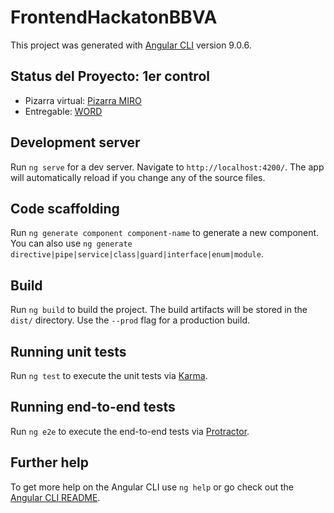 # FrontendHackatonBBVA

This project was generated with [Angular CLI](https://github.com/angular/angular-cli) version 9.0.6.

## Status del Proyecto: 1er control

- Pizarra virtual: [Pizarra MIRO](https://miro.com/app/board/o9J_lJjp48A=/)
- Entregable: [WORD](https://docs.google.com/document/d/1c6WYyuZVt5vUVih_yGgDXeuaZ95xSPvzONU9Z9bdASA/edit?usp=sharing)

## Development server

Run `ng serve` for a dev server. Navigate to `http://localhost:4200/`. The app will automatically reload if you change any of the source files.

## Code scaffolding

Run `ng generate component component-name` to generate a new component. You can also use `ng generate directive|pipe|service|class|guard|interface|enum|module`.

## Build

Run `ng build` to build the project. The build artifacts will be stored in the `dist/` directory. Use the `--prod` flag for a production build.

## Running unit tests

Run `ng test` to execute the unit tests via [Karma](https://karma-runner.github.io).

## Running end-to-end tests

Run `ng e2e` to execute the end-to-end tests via [Protractor](http://www.protractortest.org/).

## Further help

To get more help on the Angular CLI use `ng help` or go check out the [Angular CLI README](https://github.com/angular/angular-cli/blob/master/README.md).
